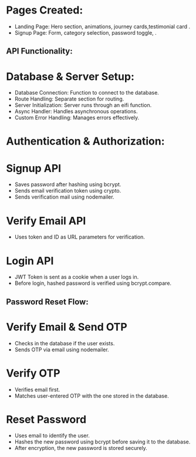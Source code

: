 # Pages Created:
- Landing Page: Hero section, animations, journey cards,testimonial card .
-  Signup Page: Form, category selection, password toggle, .
## API Functionality:
# Database & Server Setup:
- Database Connection: Function to connect to the database.
- Route Handling: Separate section for routing.
- Server Initialization: Server runs through an eifi function.
- Async Handler: Handles asynchronous operations.
- Custom Error Handling: Manages errors effectively.
# Authentication & Authorization:
# Signup API
- Saves password after hashing using bcrypt.
- Sends email verification token using crypto.
- Sends verification mail using nodemailer.
# Verify Email API
- Uses token and ID as URL parameters for verification.
# Login API
- JWT Token is sent as a cookie when a user logs in.
- Before login, hashed password is verified using bcrypt.compare.

##  Password Reset Flow:

# Verify Email & Send OTP

- Checks in the database if the user exists.
- Sends OTP via email using nodemailer.
# Verify OTP

- Verifies email first.
- Matches user-entered OTP with the one stored in the database.
# Reset Password

- Uses email to identify the user.
- Hashes the new password using bcrypt before saving it to the database.
- After encryption, the new password is stored securely.
